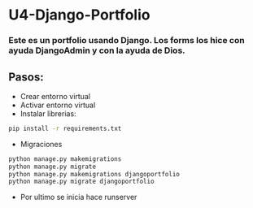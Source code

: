 # U4-Django-Portfolio
### Este es un portfolio usando Django. Los forms los hice con ayuda DjangoAdmin y con la ayuda de Dios. 

## Pasos:
- Crear entorno virtual
- Activar entorno virtual 
- Instalar librerias: 

```sh
pip install -r requirements.txt
```
- Migraciones 
```sh
python manage.py makemigrations
python manage.py migrate
python manage.py makemigrations djangoportfolio
python manage.py migrate djangoportfolio
```
- Por ultimo se inicia hace runserver

